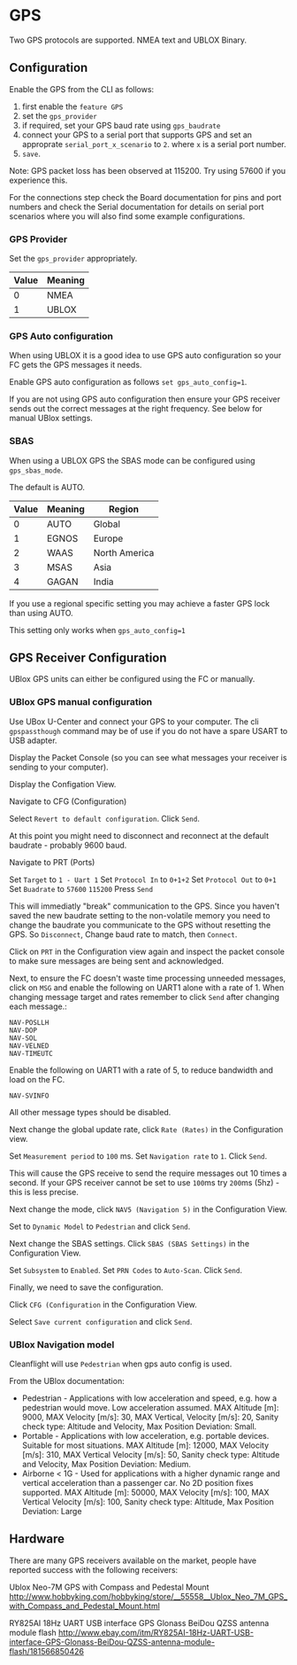 # GPS

Two GPS protocols are supported. NMEA text and UBLOX Binary.

## Configuration

Enable the GPS from the CLI as follows:

1) first enable the `feature GPS`
2) set the `gps_provider`
3) if required, set your GPS baud rate using `gps_baudrate`
4) connect your GPS to a serial port that supports GPS and set an approprate `serial_port_x_scenario` to `2`. where `x` is a serial port number.
5) `save`.

Note:  GPS packet loss has been observed at 115200.  Try using 57600 if you experience this.

For the connections step check the Board documentation for pins and port numbers and check the Serial documentation for details on serial port scenarios where you will also find some example configurations.
 

### GPS Provider

Set the `gps_provider` appropriately.

| Value | Meaning  |
| ----- | -------- |
| 0     | NMEA     |
| 1     | UBLOX    |

### GPS Auto configuration

When using UBLOX it is a good idea to use GPS auto configuration so your FC gets the GPS messages it needs.

Enable GPS auto configuration as follows `set gps_auto_config=1`.

If you are not using GPS auto configuration then ensure your GPS receiver sends out the correct messages at the right frequency.  See below for manual UBlox settings.

### SBAS

When using a UBLOX GPS the SBAS mode can be configured using `gps_sbas_mode`.

The default is AUTO.

| Value | Meaning  | Region        |
| ----- | -------- | ------------- |
| 0     | AUTO     | Global        |
| 1     | EGNOS    | Europe        |
| 2     | WAAS     | North America |
| 3     | MSAS     | Asia          |
| 4     | GAGAN    | India         |

If you use a regional specific setting you may achieve a faster GPS lock than using AUTO.

This setting only works when `gps_auto_config=1`

## GPS Receiver Configuration

UBlox GPS units can either be configured using the FC or manually.

### UBlox GPS manual configuration

Use UBox U-Center and connect your GPS to your computer.  The cli `gpspassthough` command may be of use if you do not have a spare USART to USB adapter.

Display the Packet Console (so you can see what messages your receiver is sending to your computer).

Display the Configation View.

Navigate to CFG (Configuration)

Select `Revert to default configuration`.
Click `Send`.

At this point you might need to disconnect and reconnect at the default baudrate - probably 9600 baud.

Navigate to PRT (Ports)

Set `Target` to `1 - Uart 1`
Set `Protocol In` to `0+1+2`
Set `Protocol Out` to `0+1`
Set `Buadrate` to `57600` `115200`
Press `Send`

This will immediatly "break" communication to the GPS. Since you haven't saved the new baudrate setting to the non-volatile memory you need to change the baudrate you communicate to the GPS without resetting the GPS. So `Disconnect`, Change baud rate to match, then `Connect`. 

Click on `PRT` in the Configuration view again and inspect the packet console to make sure messages are being sent and acknowledged.

Next, to ensure the FC doesn't waste time processing unneeded messages, click on `MSG` and enable the following on UART1 alone with a rate of 1. When changing message target and rates remember to click `Send` after changing each message.:

    NAV-POSLLH
    NAV-DOP
    NAV-SOL
    NAV-VELNED
    NAV-TIMEUTC

Enable the following on UART1 with a rate of 5, to reduce bandwidth and load on the FC.

    NAV-SVINFO

All other message types should be disabled.

Next change the global update rate, click `Rate (Rates)` in the Configuration view.

Set `Measurement period` to `100` ms.
Set `Navigation rate` to `1`.
Click `Send`.

This will cause the GPS receive to send the require messages out 10 times a second.  If your GPS receiver cannot be set to use `100`ms try `200`ms (5hz) - this is less precise.

Next change the mode, click `NAV5 (Navigation 5)` in the Configuration View.

Set to `Dynamic Model` to `Pedestrian` and click `Send`.

Next change the SBAS settings.  Click `SBAS (SBAS Settings)` in the Configuration View.

Set `Subsystem` to `Enabled`.
Set `PRN Codes` to `Auto-Scan`.
Click `Send`.

Finally, we need to save the configuration.

Click `CFG (Configuration` in the Configuration View.

Select `Save current configuration` and click `Send`.

### UBlox Navigation model

Cleanflight will use `Pedestrian` when gps auto config is used.

From the UBlox documentation:

* Pedestrian - Applications with low acceleration and speed, e.g. how a pedestrian would move. Low acceleration assumed. MAX Altitude [m]: 9000, MAX Velocity [m/s]: 30, MAX Vertical, Velocity [m/s]: 20, Sanity check type: Altitude and Velocity, Max Position Deviation: Small.
* Portable - Applications with low acceleration, e.g. portable devices. Suitable for most situations. MAX Altitude [m]: 12000, MAX Velocity [m/s]: 310, MAX Vertical Velocity [m/s]: 50, Sanity check type: Altitude and Velocity, Max Position Deviation: Medium.
* Airborne < 1G - Used for applications with a higher dynamic range and vertical acceleration than a passenger car. No 2D position fixes supported. MAX Altitude [m]: 50000, MAX Velocity [m/s]: 100, MAX Vertical Velocity [m/s]: 100, Sanity check type: Altitude, Max Position Deviation: Large

## Hardware

There are many GPS receivers available on the market, people have reported success with the following receivers:

Ublox Neo-7M GPS with Compass and Pedestal Mount
http://www.hobbyking.com/hobbyking/store/__55558__Ublox_Neo_7M_GPS_with_Compass_and_Pedestal_Mount.html

RY825AI 18Hz UART USB interface GPS Glonass BeiDou QZSS antenna module flash
http://www.ebay.com/itm/RY825AI-18Hz-UART-USB-interface-GPS-Glonass-BeiDou-QZSS-antenna-module-flash/181566850426


